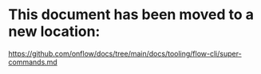 # This document has been moved to a new location:

https://github.com/onflow/docs/tree/main/docs/tooling/flow-cli/super-commands.md

